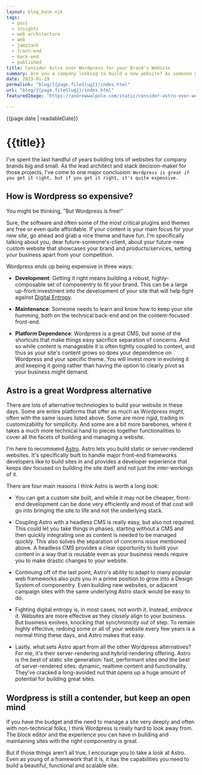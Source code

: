 ```yaml
---
layout: blog_base.njk
tags: 
  - post
  - insights
  - web architecture
  - web
  - jamstack
  - front-end
  - back-end
  - published
title: Consider Astro over Wordpress for your Brand's Website
summary: Are you a company looking to build a new website? As someone who built company websites for many years, I think you should consider not going with another Wordpress site.
date: 2023-01-29
permalink: "blog/{{page.fileSlug}}/index.html"
url: "blog/{{page.fileSlug}}/index.html"
featuredImage: "https://andrewwalpole.com/static/consider-astro-over-wordpress-for-your-brands-website.png"

---
```


{{page.date | readableDate}}
# {{title}}

I've spent the last handful of years building lots of websites for company brands big and small. As the lead architect and stack decision-maker for those projects, I've come to one major conclusion: `Wordpress is great if you get it right, but if you get it right, it's quite expensive.`

## How is Wordpress so expensive?

You might be thinking, "But Wordpress is free!"

Sure, the software and often some of the most critical plugins and themes are free or even quite affordable. If your content is your main focus for your new site, go ahead and grab a nice theme and have fun. I'm specifically talking about you, dear future-someone's-client, about your future-new custom website that showcases your brand and products/services, setting your business apart from your competition.

Wordpress ends up being expensive in three ways:

- **Development**: Getting it right means building a robust, highly-composable set of componentry to fit your brand. This can be a large up-front investment into the development of your site that will help fight against [Digital Entropy](https://andrewwalpole.com/blog/digital-entropy/).

- **Maintenance**: Someone needs to learn and know how to keep your site humming, both on the technical back-end and on the content-focused front-end.

- **Platform Dependence**: Wordpress is a great CMS, but some of the shortcuts that make things easy sacrifice separation of concerns. And so while content is manageable it is often tightly coupled to context, and thus as your site's content grows so does your dependence on Wordpress and your specific theme. You will invest more in evolving it and keeping it going rather than having the option to clearly pivot as your business might demand.

## Astro is a great Wordpress alternative

There are lots of alternative technologies to build your website in these days. Some are entire platforms that offer as much as Wordpress might, often with the same issues listed above. Some are more rigid, trading in customizability for simplicity. And some are a bit more barebones, where it takes a much more technical hand to pieces together functionalities to cover all the facets of building and managing a website.

I'm here to recommend [Astro](https://astro.build). Astro lets you build static or server-rendered websites. It's specifically built to handle major front-end frameworks developers like to build sites in and provides a developer experience that keeps dev focused on building the site itself and not just the inter-workings of it.

There are four main reasons I think Astro is worth a long look:

- You can get a custom site built, and while it may not be cheaper, front-end development can be done very efficiently and most of that cost will go into bringing the site to life and not the underlying stack.

- Coupling Astro with a headless CMS is really easy, but also not required. This could let you take things in phases, starting without a CMS and then quickly integrating one as content is needed to be managed quickly. This also solves the separation of concerns issue mentioned above. A headless CMS provides a clear opportunity to build your content in a way that is reusable even as your business needs require you to make drastic changes to your website.

- Continuing off of the last point, Astro's ability to adapt to many popular web frameworks also puts you in a prime position to grow into a Design System of componentry. Even building new websites, or adjacent campaign sites with the same underlying Astro stack would be easy to do.

- Fighting digital entropy is, in most cases, not worth it. Instead, *embrace it*. Websites are more effective as they closely align to your business. But business evolves, knocking that synchronicity out of step. To remain highly effective, redoing some or all of your website every few years is a normal thing these days, and Astro makes that easy.

- Lastly, what sets Astro apart from all the other Wordpress alternatives? For me, it's their server-rendering and hybrid-rendering offering. Astro is the best of static site generation: fast, performant sites *and* the best of server-rendered sites: dynamic, realtime content and functionality. They've cracked a long-avoided nut that opens up a huge amount of potential for building great sites.

## Wordpress is still a contender, but keep an open mind

If you have the budget and the need to manage a site very deeply and often with non-technical folks, I think Wordpress is really hard to look away from. The block editor and the experience you can have in building and maintaining sites with the right componentry is great.

But if those things aren't all true, I encourage you to take a look at Astro. Even as young of a framework that it is, it has the capabilities you need to build a beautiful, functional and scalable site.